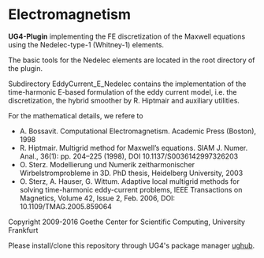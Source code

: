 # Electromagnetism #

**UG4-Plugin** implementing the FE discretization of the Maxwell equations using the Nedelec-type-1 (Whitney-1) elements.

The basic tools for the Nedelec elements are located in the root directory of the plugin.

Subdirectory EddyCurrent_E_Nedelec contains the implementation of the time-harmonic E-based formulation of the eddy current model, i.e. the discretization, the hybrid smoother by R. Hiptmair and auxiliary utilities.

For the mathematical details, we refere to

* A. Bossavit. Computational Electromagnetism. Academic Press (Boston), 1998
* R. Hiptmair. Multigrid method for Maxwell’s equations. SIAM J. Numer. Anal., 36(1): pp. 204–225 (1998), DOI 10.1137/S0036142997326203
* O. Sterz. Modellierung und Numerik zeitharmonischer Wirbelstromprobleme in 3D. PhD thesis, Heidelberg University, 2003
* O. Sterz, A. Hauser, G. Wittum. Adaptive local multigrid methods for solving time-harmonic eddy-current problems, IEEE Transactions on Magnetics, Volume 42, Issue 2, Feb. 2006, DOI: 10.1109/TMAG.2005.859064

Copyright 2009-2016 Goethe Center for Scientific Computing, University Frankfurt

Please install/clone this repository through UG4's package manager
[ughub](https://github.com/UG4/ughub).
